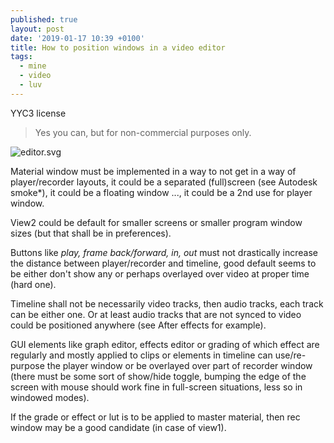```yaml
---
published: true
layout: post
date: '2019-01-17 10:39 +0100'
title: How to position windows in a video editor
tags:
  - mine
  - video
  - luv
---
```

YYC3 license
> Yes you can, but for non-commercial purposes only.

![editor.svg]({{site.baseurl}}/media/editor.svg)

Material window must be implemented in a way to not get in a way of player/recorder layouts, it could be a separated (full)screen (see Autodesk smoke*), it could be a floating window ..., it could be a 2nd use for player window.

View2 could be default for smaller screens or smaller program window sizes (but that shall be in preferences).

Buttons like _play, frame back/forward, in, out_ must not drastically increase the distance between player/recorder and timeline, good default seems to be either don't show any or perhaps overlayed over video at proper time (hard one).

Timeline shall not be necessarily video tracks, then audio tracks, each track can be either one. Or at least audio tracks that are not synced to video could be positioned anywhere (see After effects for example).

GUI elements like graph editor, effects editor or grading of which effect are regularly and mostly applied to clips or elements in timeline can use/re-purpose the player window or be overlayed over part of recorder window (there must be some sort of show/hide toggle, bumping the edge of the screen with mouse should work fine in full-screen situations, less so in windowed modes). 

If the grade or effect or lut is to be applied to master material, then rec window may be a good candidate (in case of view1).